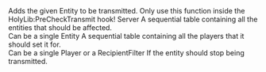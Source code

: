 <function name="SetPreventTransmitBulk" parent="pvs" type="libraryfunc">
	<description>
		Adds the given Entity to be transmitted.
		<note>
			Only use this function inside the <page>HolyLib:PreCheckTransmit</page> hook!  
		</note>
		<added version="0.3"></added>
	</description>
	<realm>Server</realm>
	<args>
		<arg name="ents" type="table">
			A sequential table containing all the entities that should be affected.<br>
			Can be a single <page>Entity</page>
		</arg>
		<arg name="plys" type="table">
			A sequential table containing all the players that it should set it for.<br>
			Can be a single <page>Player</page> or a <page>RecipientFilter</page>
		</arg>
		<arg name="notransmit" type="boolean" default="false">If the entity should stop being transmitted.  </arg>
	</args>
</function>